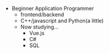 - Beginner Application Programmer
  - frontend/backend
  - C++/javascript and Python(a little)
  - Now studying...
    - Vue.js
    - C#
    - SQL

